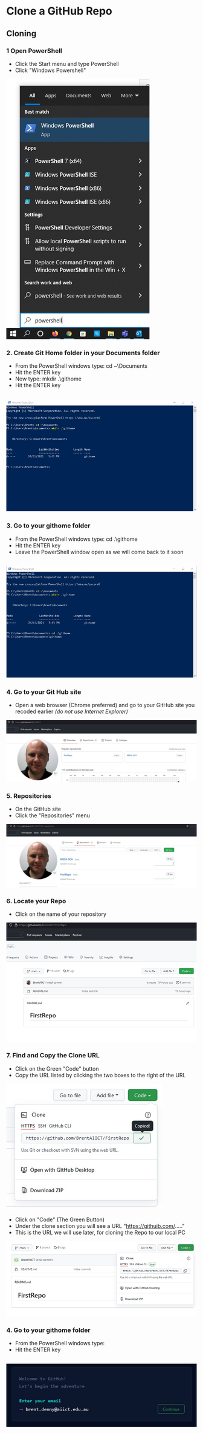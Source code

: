 # Clone a GitHub Repo

## Cloning 

### 1 Open PowerShell
- Click the Start menu and type PowerShell
- Click "Windows Powershell"

![GitHub Signup page](Pics/clone01.jpg)

### 2. Create Git Home folder in your Documents folder
- From the PowerShell windows type: cd ~\Documents
- Hit the ENTER key
- Now type: mkdir .\githome
- Hit the ENTER key

![GitHub Signup page](Pics/clone02.jpg)
---

### 3. Go to your githome folder
- From the PowerShell windows type: cd .\githome
- Hit the ENTER key
- Leave the PowerShell window open as we will come back to it soon

![GitHub Signup page](Pics/clone03.jpg)
---

### 4. Go to your Git Hub site
- Open a web browser (Chrome preferred) and go to your GitHub site you recoded earlier *(do not use Internet Explorer)* 

![GitHub Signup page](Pics/clone04.jpg)

### 5. Repositories
- On the GitHub site 
- Click the "Repositories" menu 

![GitHub Signup page](Pics/clone05.jpg)

### 6. Locate your Repo
- Click on the name of your repository

![GitHub Signup page](Pics/clone06.jpg)

### 7. Find and Copy the Clone URL
- Click on the Green "Code" button
- Copy the URL listed by clicking the two boxes to the right of the URL

![GitHub Signup page](Pics/clone07.jpg)


- Click on "Code" (The Green Button)
- Under the clone section you will see a URL "https://githuib.com/....."
- This is the URL we will use later, for cloning the Repo to our local PC

![GitHub Signup page](Pics/git21.jpg)




### 4. Go to your githome folder
- From the PowerShell windows type: 
- Hit the ENTER key

![GitHub Signup page](Pics/git03.jpg)
---
